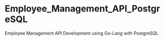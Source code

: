 # Employee_Management_API_PostgreSQL
Employee Management API Development using Go-Lang with PostgreSQL
